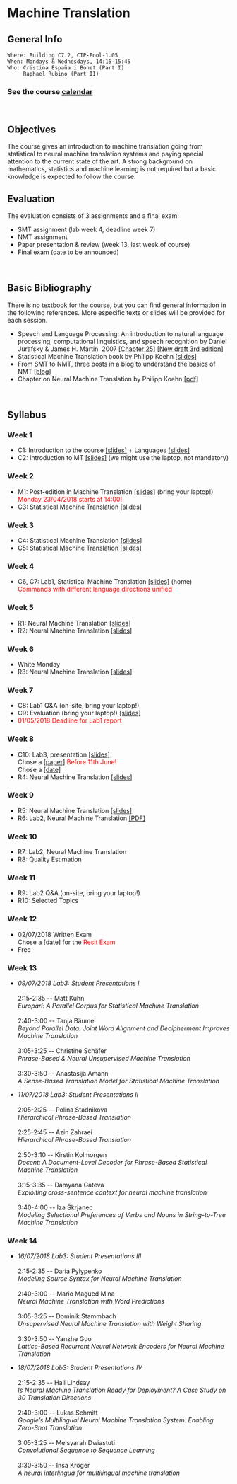 # Machine Translation
## General Info
```
Where: Building C7.2, CIP-Pool-1.05
When: Mondays & Wednesdays, 14:15-15:45
Who: Cristina España i Bonet (Part I)
     Raphael Rubino (Part II)
```

### See the course [calendar](../calendars/calendarMT.md)
<br>

## Objectives

The course gives an introduction to machine translation going from statistical to neural machine translation systems and paying special attention to the current state of the art. A strong background on mathematics, statistics and machine learning is not required but a basic knowledge is expected to follow the course.
<br>

## Evaluation

The evaluation consists of 3 assignments and a final exam:
* SMT assignment (lab week 4, deadline week 7)
* NMT assignment
* Paper presentation & review (week 13, last week of course)
* Final exam (date to be announced)
<br>


## Basic Bibliography

There is no textbook for the course, but you can find general information in the following references. More especific texts or slides will be provided for each session.

* Speech and Language Processing: An introduction to natural language processing, computational linguistics,
and speech recognition by Daniel Jurafsky & James H. Martin. 2007 [[Chapter 25]](.//slides2018/biblio/JurafskyMartinChap25Draft.pdf) [[New draft 3rd edition]](https://web.stanford.edu/~jurafsky/slp3/)
* Statistical Machine Translation book by Philipp Koehn [[slides]](http://www.statmt.org/book/)
* From SMT to NMT, three posts in a blog to understand the basics of NMT [[blog]](https://devblogs.nvidia.com/introduction-neural-machine-translation-with-gpus/)
* Chapter on Neural Machine Translation by Philipp Koehn [[pdf]](https://arxiv.org/pdf/1709.07809.pdf)
<br>

## Syllabus

### Week 1

* C1: Introduction to the course [[slides]](.//slides2018/lectures/1a-introCourse.pdf) + Languages [[slides]](.//slides2018/lectures/2-introMThard.pdf) 
* C2: Introduction to MT [[slides]](.//slides2018/lectures/3-introMT.pdf) (we might use the laptop, not mandatory)

### Week 2

* M1: Post-edition in Machine Translation [[slides]](.//slides2018/lectures/4-postEditing.pdf) (bring your laptop!)
      <br><span style="color:red">Monday 23/04/2018 starts at 14:00!</span>
* C3: Statistical Machine Translation [[slides]](.//slides2018/lectures/5-SMT.pdf) 

### Week 3 

* C4: Statistical Machine Translation [[slides]](.//slides2018/lectures/5-SMT.pdf) 
* C5: Statistical Machine Translation [[slides]](.//slides2018/lectures/5-SMT.pdf) 

### Week 4

* C6, C7: Lab1, Statistical Machine Translation [[slides]](.//slides2018/lectures/6-labSMT.pdf)  (home)
<br><span style="color:red">Commands with different language directions unified</span>

### Week 5

* R1: Neural Machine Translation [[slides]](http://raphael.rubino.free.fr/uds_summer2018_nmt1.pdf)
* R2: Neural Machine Translation [[slides]](http://raphael.rubino.free.fr/uds_summer2018_nmt2.pdf)

### Week 6

* White Monday
* R3: Neural Machine Translation [[slides]](http://raphael.rubino.free.fr/uds_summer2018_nmt3.pdf)

### Week 7
 
* C8: Lab1 Q&A (on-site, bring your laptop!)
* C9: Evaluation (bring your laptop!) [[slides]](.//slides2018/lectures/7-MTEval.pdf) 
* <span style="color:red">01/05/2018 Deadline for Lab1 report</span>

### Week 8

* C10: Lab3, presentation [[slides]](.//slides2018/lectures/8-oralPresentation.pdf) 
<br>Chose a [[paper]](https://docs.google.com/document/d/1wtGHDMnnHmCnY6uv-9bRO4FfsRHZqRuCvYVfRaCp83A/edit?usp=sharing) <span style="color:red"> Before 11th June!</span> 
<br>Chose a [[date]](https://doodle.com/poll/pzcv2bngb4hiv38u)
* R4: Neural Machine Translation [[slides]](http://raphael.rubino.free.fr/uds_summer2018_nmt4.pdf)

### Week 9

* R5: Neural Machine Translation [[slides]](http://raphael.rubino.free.fr/uds_summer2018_nmt5.pdf)
* R6: Lab2, Neural Machine Translation [[PDF]](http://raphael.rubino.free.fr/uds_summer2018_nmt_lab1.pdf)

### Week 10

* R7: Lab2, Neural Machine Translation 
* R8: Quality Estimation

### Week 11

* R9: Lab2 Q&A (on-site, bring your laptop!)
* R10: Selected Topics

### Week 12 

* 02/07/2018 Written Exam
<br>Chose a [[date]](https://doodle.com/poll/yx5pithafigxdkxa) for the <span style="color:red"> Resit Exam</span> 
* Free 

### Week 13

* *09/07/2018   Lab3: Student Presentations I*
<br> <br> 2:15-2:35 -- Matt Kuhn
<br> _Europarl: A Parallel Corpus for Statistical Machine Translation_
<br> <br> 2:40-3:00 -- Tanja Bäumel
<br> _Beyond Parallel Data: Joint Word Alignment and Decipherment Improves Machine Translation_
<br> <br> 3:05-3:25 -- Christine Schäfer
<br> _Phrase-Based & Neural Unsupervised Machine Translation_
<br> <br> 3:30-3:50 -- Anastasija Amann
<br> _A Sense-Based Translation Model for Statistical Machine Translation_

 
* *11/07/2018   Lab3: Student Presentations II*
<br> <br> 2:05-2:25 -- Polina Stadnikova
<br> _Hierarchical Phrase-Based Translation_
<br> <br> 2:25-2:45 -- Azin Zahraei
<br> _Hierarchical Phrase-Based Translation_
<br> <br> 2:50-3:10 -- Kirstin Kolmorgen
<br> _Docent: A Document-Level Decoder for Phrase-Based Statistical Machine Translation_
<br> <br> 3:15-3:35 -- Damyana Gateva
<br> _Exploiting cross-sentence context for neural machine translation_
<br> <br> 3:40-4:00 -- Iza Škrjanec
<br> _Modeling Selectional Preferences of Verbs and Nouns in String-to-Tree Machine Translation_

### Week 14

* *16/07/2018   Lab3: Student Presentations III*
<br> <br> 2:15-2:35 -- Daria Pylypenko
<br> _Modeling Source Syntax for Neural Machine Translation_
<br> <br> 2:40-3:00 -- Mario Magued Mina
<br> _Neural Machine Translation with Word Predictions_
<br> <br> 3:05-3:25 -- Dominik Stammbach
<br> _Unsupervised Neural Machine Translation with Weight Sharing_
<br> <br> 3:30-3:50 -- Yanzhe Guo
<br> _Lattice-Based Recurrent Neural Network Encoders for Neural Machine Translation_

 
* *18/07/2018   Lab3: Student Presentations IV*
<br> <br> 2:15-2:35 -- Hali Lindsay
<br> _Is Neural Machine Translation Ready for Deployment? A Case Study on 30 Translation Directions_
<br> <br> 2:40-3:00 -- Lukas Schmitt
<br> _Google’s Multilingual Neural Machine Translation System: Enabling Zero-Shot Translation_
<br> <br> 3:05-3:25 -- Meisyarah Dwiastuti
<br> _Convolutional Sequence to Sequence Learning_
<br> <br> 3:30-3:50 -- Insa Kröger
<br> _A neural interlingua for multilingual machine translation_




